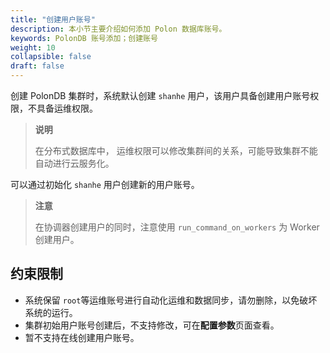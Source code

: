 ```yaml
---
title: "创建用户账号"
description: 本小节主要介绍如何添加 Polon 数据库账号。 
keywords: PolonDB 账号添加；创建账号
weight: 10
collapsible: false
draft: false
---
```



创建 PolonDB 集群时，系统默认创建 `shanhe` 用户，该用户具备创建用户账号权限，不具备运维权限。

> **说明**
> 
> 在分布式数据库中， 运维权限可以修改集群间的关系，可能导致集群不能自动进行云服务化。

可以通过初始化 `shanhe` 用户创建新的用户账号。

> **注意**
> 
> 在协调器创建用户的同时，注意使用 `run_command_on_workers` 为 Worker 创建用户。

## 约束限制

- 系统保留 `root`等运维账号进行自动化运维和数据同步，请勿删除，以免破坏系统的运行。
- 集群初始用户账号创建后，不支持修改，可在**配置参数**页面查看。
- 暂不支持在线创建用户账号。
